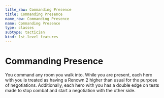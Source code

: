```yaml
---
title_raw: Commanding Presence
title: Commanding Presence
name_raw: Commanding Presence
name: Commanding Presence
type: classes
subtype: tactician
kind: 1st-level features
---
```


# Commanding Presence

You command any room you walk into. While you are present, each hero with you is treated as having a Renown 2 higher than usual for the purpose of negotiations. Additionally, each hero with you has a double edge on tests made to stop combat and start a negotiation with the other side.
